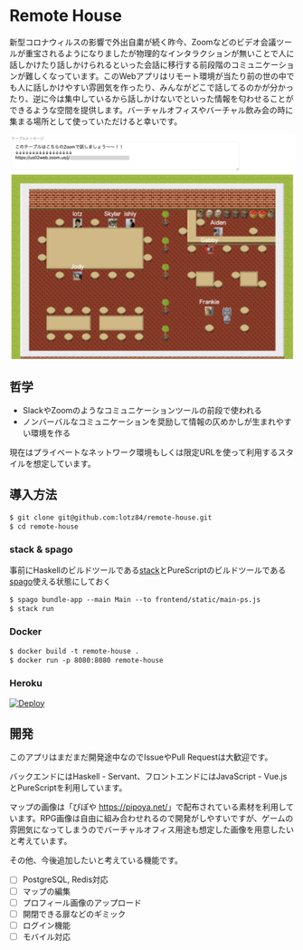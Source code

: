 # Remote House

新型コロナウィルスの影響で外出自粛が続く昨今、Zoomなどのビデオ会議ツールが重宝されるようになりましたが物理的なインタラクションが無いことで人に話しかけたり話しかけられるといった会話に移行する前段階のコミュニケーションが難しくなっています。このWebアプリはリモート環境が当たり前の世の中でも人に話しかけやすい雰囲気を作ったり、みんながどこで話してるのかが分かったり、逆に今は集中しているから話しかけないでといった情報を匂わせることができるような空間を提供します。バーチャルオフィスやバーチャル飲み会の時に集まる場所として使っていただけると幸いです。

![](demo.png)

## 哲学

- SlackやZoomのようなコミュニケーションツールの前段で使われる
- ノンバーバルなコミュニケーションを奨励して情報の仄めかしが生まれやすい環境を作る

現在はプライベートなネットワーク環境もしくは限定URLを使って利用するスタイルを想定しています。

## 導入方法

```shell
$ git clone git@github.com:lotz84/remote-house.git
$ cd remote-house
```

### stack & spago

事前にHaskellのビルドツールである[stack](https://docs.haskellstack.org/en/stable/README/)とPureScriptのビルドツールである[spago](https://github.com/purescript/spago)使える状態にしておく

```shell
$ spago bundle-app --main Main --to frontend/static/main-ps.js
$ stack run
```

### Docker

```shell
$ docker build -t remote-house .
$ docker run -p 8080:8080 remote-house
```

### Heroku

[![Deploy](https://www.herokucdn.com/deploy/button.svg)](https://heroku.com/deploy)

## 開発

このアプリはまだまだ開発途中なのでIssueやPull Requestは大歓迎です。

バックエンドにはHaskell - Servant、フロントエンドにはJavaScript - Vue.jsとPureScriptを利用しています。

マップの画像は「ぴぽや <https://pipoya.net/>」で配布されている素材を利用しています。RPG画像は自由に組み合わせれるので開発がしやすいですが、ゲームの雰囲気になってしまうのでバーチャルオフィス用途も想定した画像を用意したいと考えています。

その他、今後追加したいと考えている機能です。

- [ ] PostgreSQL, Redis対応
- [ ] マップの編集
- [ ] プロフィール画像のアップロード
- [ ] 開閉できる扉などのギミック
- [ ] ログイン機能
- [ ] モバイル対応

